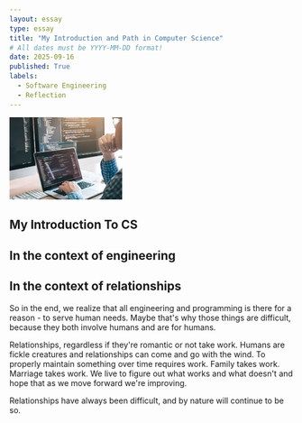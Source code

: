 ```yaml
---
layout: essay
type: essay
title: "My Introduction and Path in Computer Science"
# All dates must be YYYY-MM-DD format!
date: 2025-09-16
published: True
labels:
  - Software Engineering
  - Reflection
---
```


<img width="200px" class="rounded float-start pe-4" src="../essays/software.png">


## My Introduction To CS



## In the context of engineering



## In the context of relationships

So in the end, we realize that all engineering and programming is there for a reason - to serve human needs. Maybe that's why those things are difficult, because they both involve humans and are for humans.

Relationships, regardless if they're romantic or not take work. Humans are fickle creatures and relationships can come and go with the wind. To properly maintain something over time requires work. Family takes work. Marriage takes work. We live to figure out what works and what doesn't and hope that as we move forward we're improving.

Relationships have always been difficult, and by nature will continue to be so.


